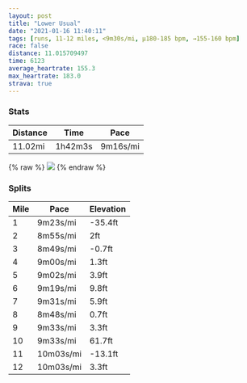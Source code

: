 ```yaml
---
layout: post
title: "Lower Usual"
date: "2021-01-16 11:40:11"
tags: [runs, 11-12 miles, <9m30s/mi, μ180-185 bpm, →155-160 bpm]
race: false
distance: 11.015709497
time: 6123
average_heartrate: 155.3
max_heartrate: 183.0
strava: true
---
```


### Stats

| Distance | Time | Pace |
|----------|------|------|
|11.02mi|1h42m3s|9m16s/mi|

{% raw %}
<img src='https://maps.googleapis.com/maps/api/staticmap?maptype=roadmap&path=enc:gfwwFhxsbMmAr@_AlA{@vCk@n@Sr@g@b@lErBSR\t@dAr@@vAQdB?f@Mr@?t@c@fCa@fAIvBN^Mr@`Ax@xCxApHbFnBv@Pd@ZZvMtDtB?|Fi@h@RAXm@v@]KEQB[Vg@p@Jh@QY@tAk@d@eARK`Ch@~EX~@`@vHl@pA^`AA`Fb@fGfBfEX^JhA`AtDpApXr@hd@lBzHj@xFLpTzCxEb@lB`@`C|@jBQvHz@VN?NWnC@h@[`CCpAFd@QdBKlBFT`N`BhCLjAPx@^|EALOz@}EHAzBz@xBTS`DRj@^`@lBh@vARdF\lH~@XKd@cCNKb@DnEjBz@fBj@RLb@zDw@bAs@XuAg@}@UQGq@Fk@r@}BH{@ZqAMeAJmBj@oAf@k@zEd@f@UV_@Vu@FkDG{@PYz@i@Hq@Iy@Pe@M@KQA[`@kD@s@OsCaAoAOmC{C}Fr@iA]Q]?w@u@[aAkCmDkAeC[[_AgBmB}BFUGO]Kg@gAkBeBBQ^i@IWk@oAe@SGy@w@sCo@qAo@s@A{@yAiCa@aB~@e@@Ms@s@iAmB[}@G}CYmAS[Ng@Og@B}@g@YAiAIQWwBNmAWaAIiA\uBF_Am@wDAuBi@cBg@_DwAgDk@oB?cBh@s@KaAYi@IgBFq@j@_CNmF}@mRFe@n@MDe@QoE@oA]yCYo@aB_CeB}AaBaA_@Co@Vg@AcAaByF{AaAy@{MsD}CiA{HoAiG}A{F}@mMaBaCS_ALmEu@uFc@sAi@aD?wB`@iBjAsCzD_CzBy@Bi@Kg@NII{Ad@{@?eDX}A\uCJgBbA{C@LOs@MwAn@iI~@MI?m@Lk@[iAO[}@g@s@cAq@mAu@u@sBCaBu@iA@gAc@iMKMVSdBwAhASCi@e@_Bc@[c@ULOdA_EbHc@d@G^y@jBHJORWP_BtCSpBc@d@Of@F|@En@@MZSo@rBBVkAzBOh@H?Bd@l@MDJPCGRsAlDqA|DS`Ac@ZO\Qv@DIaAzBiB~FURJGw@fBSJX[OEKVcAvEoAbCm@|BiAvCRLy@lAlAo@wAtAiDpHK^Vh@c@dAcCfDiApBBLnAWJQDVMLLSJqAPCTj@_BbC_CvByEtFElALTt@BIn@oA~BDZCz@Sz@JJGd@&key=AIzaSyC1MId7bFpkLXNAaYhBSTb8jLyiSqzbDtM&size=800x800&markers=color:yellow|label:S|40.75636,-73.99829&markers=color:green|label:F|40.75604999999996,-73.99666999999992'>
{% endraw %}

### Splits

| Mile | Pace | Elevation |
|------|------|-----------|
|1|9m23s/mi|-35.4ft|
|2|8m55s/mi|2ft|
|3|8m49s/mi|-0.7ft|
|4|9m00s/mi|1.3ft|
|5|9m02s/mi|3.9ft|
|6|9m19s/mi|9.8ft|
|7|9m31s/mi|5.9ft|
|8|8m48s/mi|0.7ft|
|9|9m33s/mi|3.3ft|
|10|9m33s/mi|61.7ft|
|11|10m03s/mi|-13.1ft|
|12|10m03s/mi|3.3ft|
